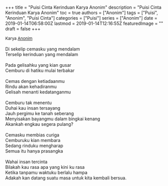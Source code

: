 +++
title = "Puisi Cinta Kerinduan Karya Anonim"
description = "Puisi Cinta Kerinduan Karya Anonim"
toc = true
authors = ["Anonim"]
tags = ["Puisi", "Anonim", "Puisi Cinta"]
categories = ["Puisi"]
series = ["Anonim"]
date = 2019-01-14T06:58:00Z
lastmod = 2019-01-14T12:16:55Z
featuredImage = ""
draft = false
+++

<div style="text-align: justify;">
<div style="font-size: small;">Karya <a href="/authors/anonim/" target="_blank">Anonim</a></div><br />
Di sekelip cemasku yang mendalam<br />Terselip kerinduan yang mendalam<br /><br />Pada gelisahku yang kian gusar<br />Cemburu di hatiku mulai terbakar<br /><br />Cemas dengan ketiadaanmu<br />Rindu akan kehadiranmu<br />Gelisah menanti kedatanganmu<br /><br />Cemburu tak menentu<br />Duhai kau insan tersayang<br />Jauh pergimu ke tanah seberang<br />Menyisakan bayangmu dalam bingkai kenang<br />Akankah engkau segera pulang?<br /><br />Cemasku membias curiga<br />Cemburuku kian membara<br />Sedang rinduku mengharap<br />Semua itu hanya prasangka<br /><br />Wahai insan tercinta<br />Bilakah kau rasa apa yang kini ku rasa<br />Ketika tanpamu waktuku berlalu hampa<br />Adakah kan datang suatu masa untuk kita kembali bersua.</div>
